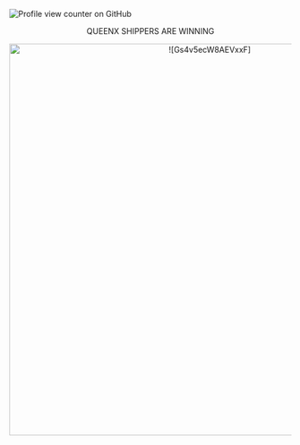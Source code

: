 ![Profile view counter on GitHub](https://komarev.com/ghpvc/?username=PromiseEverlasting&color=bdb38c&style=for-the-badge&label=𝕏)
      <p align="center">
     QUEENX SHIPPERS ARE WINNING 
            <p align="center">
<img width="700" src="https://github.com/user-attachments/assets/6fdbe3dc-afcd-4c9d-ba04-064dbd6d08dc" alt=![Gs4v5ecW8AEVxxF]>




















